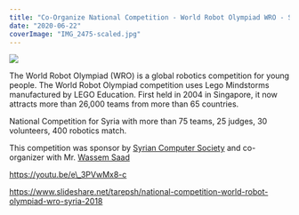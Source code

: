```yaml
---
title: "Co-Organize National Competition - World Robot Olympiad WRO - Syria 2018"
date: "2020-06-22"
coverImage: "IMG_2475-scaled.jpg"
---
```


![](images/WRO-2018.jpg)

The World Robot Olympiad (WRO) is a global robotics competition for young people. The World Robot Olympiad competition uses Lego Mindstorms manufactured by LEGO Education. First held in 2004 in Singapore, it now attracts more than 26,000 teams from more than 65 countries.

National Competition for Syria with more than 75 teams, 25 judges, 30 volunteers, 400 robotics match.

This competition was sponsor by [Syrian Computer Society](http://www.scs.org.sy/) and co-organizer with Mr. [Wassem Saad](https://www.linkedin.com/in/waseem-saad-1924a043/)

https://youtu.be/e\_3PVwMx8-c

https://www.slideshare.net/tarepsh/national-competition-world-robot-olympiad-wro-syria-2018
